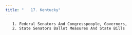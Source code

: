 ```yaml
---
title: "   17. Kentucky"
---
```



       1. Federal Senators And Congresspeople, Governors,
       2. State Senators Ballot Measures And State Bills
